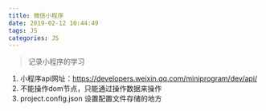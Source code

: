 ```yaml
---
title: 微信小程序
date: 2019-02-12 10:44:49
tags: JS
categories: JS
---
```


> 记录小程序的学习

<!-- more -->

1. 小程序api网址：https://developers.weixin.qq.com/miniprogram/dev/api/
2. 不能操作dom节点，只能通过操作数据来操作
3. project.config.json 设置配置文件存储的地方